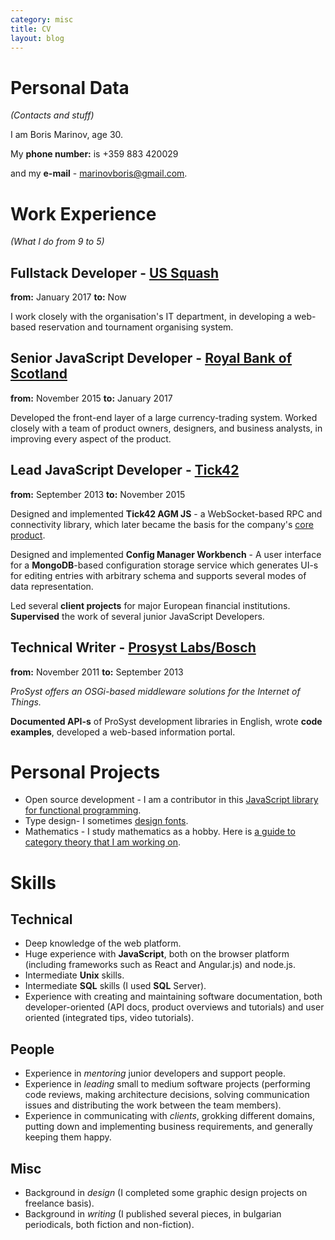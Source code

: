 ```yaml
---
category: misc
title: CV
layout: blog
---
```


Personal Data
==
*(Contacts and stuff)*

I am Boris Marinov, age 30.

My **phone number:** is +359 883 420029 

and my **e-mail**  - [marinovboris@gmail.com](mailto:marinovboris@gmail.com).


Work Experience
==
*(What I do from 9 to 5)* 

Fullstack Developer - [US Squash](https://www.ussquash.com/)
--
**from:** January 2017
**to:** Now

I work closely with the organisation's IT department, in developing a web-based reservation and tournament organising system.

Senior JavaScript Developer - [Royal Bank of Scotland](http://personal.rbs.co.uk/)  
--
**from:** November 2015
**to:** January 2017

Developed the front-end layer of a large currency-trading system. Worked closely with a team of product owners, designers, and business analysts, in improving every aspect of the product.

Lead JavaScript Developer - [Tick42](http://tick42.com/)
--
**from:** September 2013 
**to:** November 2015

Designed and implemented **Tick42 AGM JS** - a WebSocket-based RPC and connectivity library, which later became the basis for the company's [core product](https://glue42.com/).

Designed and implemented **Config Manager Workbench** - A user interface for a **MongoDB**-based configuration storage service which generates UI-s for editing entries with arbitrary schema and supports several modes of data representation. 

Led several **client projects** for major European financial institutions. **Supervised** the work of several junior JavaScript Developers.

Technical Writer - [Prosyst Labs/Bosch](https://www.bosch-si.com/iot-platform/iot-platform/gateway/software.html)
--

**from:** November 2011 
**to:** September 2013 

*ProSyst offers an OSGi-based middleware solutions for the Internet of Things.*

**Documented API-s** of ProSyst development libraries in English, wrote **code examples**, developed a web-based information portal.

Personal Projects
==

* Open source development -  I am a contributor in this [JavaScript library for functional programming](https://github.com/origamitower/folktale).
* Type design- I sometimes [design fonts](https://www.behance.net/evolutionfonts/).
* Mathematics - I study mathematics as a hobby. Here is [a guide to category theory that I am working on](https://www.gitbook.com/book/boris-marinov/category-theory-illustrated/details).


Skills
===

Technical
-------------------
* Deep knowledge of the web platform.
* Huge experience with **JavaScript**, both on the browser platform (including frameworks such as React and Angular.js) and node.js.
* Intermediate **Unix** skills.
* Intermediate **SQL** skills (I used **SQL** Server).
* Experience with creating and maintaining software documentation, both developer-oriented (API docs, product overviews and tutorials) and user oriented (integrated tips, video tutorials).

People
-------
* Experience in *mentoring* junior developers and support people.
* Experience in *leading* small to medium software projects (performing code reviews, making architecture decisions, solving communication issues and distributing the work between the team members).
* Experience in communicating with *clients*, grokking different domains, putting down and implementing business requirements, and generally keeping them happy.

Misc
----

* Background in *design* (I completed some graphic design projects on freelance basis).
* Background in *writing* (I published several pieces, in bulgarian periodicals, both fiction and non-fiction).


